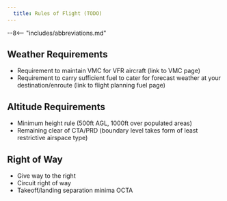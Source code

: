```yaml
---
  title: Rules of Flight (TODO)
---
```


--8<-- "includes/abbreviations.md"

## Weather Requirements
- Requirement to maintain VMC for VFR aircraft (link to VMC page)
- Requirement to carry sufficient fuel to cater for forecast weather at your destination/enroute (link to flight planning fuel page)

## Altitude Requirements
- Minimum height rule (500ft AGL, 1000ft over populated areas)
- Remaining clear of CTA/PRD (boundary level takes form of least restrictive airspace type)

## Right of Way
- Give way to the right
- Circuit right of way
- Takeoff/landing separation minima OCTA